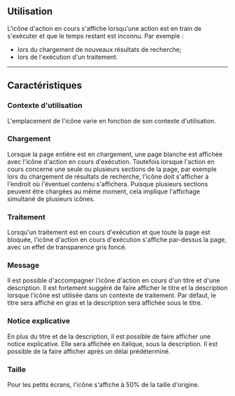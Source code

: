 ## Utilisation
L'icône d'action en cours s'affiche lorsqu'une action est en train de s'exécuter et que le temps restant est inconnu. Par exemple :
* lors du chargement de nouveaux résultats de recherche;
* lors de l'exécution d'un traitement.

---
## Caractéristiques
### Contexte d'utilisation
L'emplacement de l'icône varie en fonction de son contexte d'utilisation.

### Chargement
Lorsque la page entière est en chargement, une page blanche est affichée avec l'icône d'action en cours d'exécution. Toutefois lorsque l'action en cours concerne une seule ou plusieurs sections de la page, par exemple lors du chargement de résultats de recherche, l'icône doit s'afficher à l'endroit où l'éventuel contenu s'affichera. Puisque plusieurs sections peuvent être chargées au même moment, cela implique l'affichage simultané de plusieurs icônes.

### Traitement
Lorsqu'un traitement est en cours d'exécution et que toute la page est bloquée, l'icône d'action en cours d'exécution s'affiche par-dessus la page, avec un effet de transparence gris foncé.

### Message
Il est possible d'accompagner l'icône d'action en cours d'un titre et d'une description. Il est fortement suggéré de faire afficher le titre et la description lorsque l'icône est utilisée dans un contexte de traitement. Par défaut, le titre sera affiché en gras et la description sera affichée sous le titre.

### Notice explicative
En plus du titre et de la description, il est possible de faire afficher une notice explicative. Elle sera affichée en italique, sous la description. Il est possible de la faire afficher après un délai prédéterminé.

### Taille
Pour les petits écrans, l'icône s'affiche à 50% de la taille d'origine.